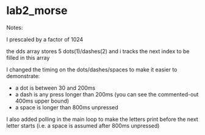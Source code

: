 # lab2_morse
Notes: 


I prescaled by a factor of 1024

the dds array stores 5 dots(1)/dashes(2) and i tracks the next index to be filled in this array


I changed the timing on the dots/dashes/spaces to make it easier to demonstrate:
- a dot is between 30 and 200ms
- a dash is any press longer than 200ms (you can see the commented-out 400ms upper bound)
- a space is longer than 800ms unpressed


I also added polling in the main loop to make the letters print before the next letter starts (i.e. a space is assumed after 800ms unpressed)
